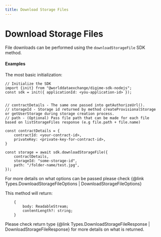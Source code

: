 ```yaml
---
title: Download Storage Files
---
```


# Download Storage Files

File downloads can be performed using the `downloadStorageFile` SDK method.

#### Examples

The most basic initialization:

```
// Initialize the SDK
import {init} from "@worlddataexchange/digime-sdk-nodejs";
const sdk = init({ applicationId: <you-application-id> });


// contractDetails - The same one passed into getAuthorizeUrl().
// storageId - Storage id returned by method createProvisionalStorage or getUserStorage during storage creation process.
// path - (Optional) Pass file path that can be made for each file based on listStorageFiles response (e.g file.path + file.name)

const contractDetails = {
    contractId: <your-contract-id>,
    privateKey: <private-key-for-contract-id>,
}

const storage = await sdk.downloadStorageFile({
    contractDetails,
    storageId: "some-storage-id",
    path: "/folder-name/test.jpg",
});

```

For more details on what options can be passed please check {@link Types.DownloadStorageFileOptions | DownloadStorageFileOptions}

This method will return:

```
    {
        body: ReadableStream;
        contentLength?: string;
    }
```

Please check return type {@link Types.DownloadStorageFileResponse | DownloadStorageFileResponse} for more details on what is returned.
